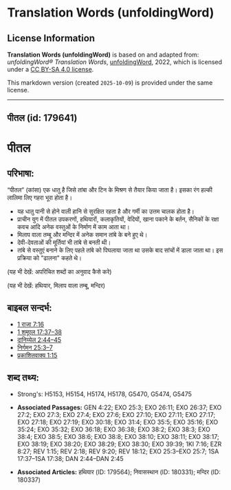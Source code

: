 # Translation Words (unfoldingWord)

## License Information

**Translation Words (unfoldingWord)** is based on and adapted from: _unfoldingWord® Translation Words_, [unfoldingWord](https://unfoldingword.org/utw), 2022, which is licensed under a [CC BY-SA 4.0 license](https://creativecommons.org/licenses/by-sa/4.0/legalcode.en).

This markdown version (created `2025-10-09`) is provided under the same license.



--------------------------------

## पीतल (id: 179641)

पीतल
====

परिभाषा:
--------

“पीतल” (कांसा) एक धातु है जिसे तांबा और टिन के मिश्रण से तैयार किया जाता है। इसका रंग हल्की लालिमा लिए गहरा भूरा होता है।

* यह धातु पानी से होने वाली हानि से सुरक्षित रहता है और गर्मी का उत्तम चालक होता है।
* प्राचीन युग में पीतल उपकरणों, हथियारों, कलाकृतियों, वेदियों, खाना पकाने के बर्तन, सैनिकों के रक्षा कवच आदि अनेक वस्तुओं के निर्माण में काम आता था।
* मिलाप वाला तम्बू और मन्दिर में अनेक समान तांबे के बने हुए थे।
* देवी\-देवताओं की मूर्तियां भी तांबे से बनती थी।
* तांबे से वस्तुएं बनाने के लिए पहले तांबे को पिघलाया जाता था उसके बाद सांचों में डाला जाता था। इस प्रक्रिया को "ढालना" कहते थे।

(यह भी देखें: अपरिचित शब्दों का अनुवाद कैसे करे)

(यह भी देखें: हथियार, मिलाप वाला तम्बू, मन्दिर)

बाइबल सन्दर्भ:
--------------

* [1 राजा 7:16](https://ref.ly/1Kgs0:0)
* [1 शमूएल 17:37–38](https://ref.ly/1Sam0:0)
* [दानिय्येल 2:44–45](https://ref.ly/Dan2:44-Dan2:45)
* [निर्गमन 25:3–7](https://ref.ly/Exod25:3-Exod25:7)
* [प्रकाशितवाक्य 1:15](https://ref.ly/Rev1:15)

शब्द तथ्य:
----------

* Strong's: H5153, H5154, H5174, H5178, G5470, G5474, G5475

* **Associated Passages:** GEN 4:22; EXO 25:3; EXO 26:11; EXO 26:37; EXO 27:2; EXO 27:3; EXO 27:4; EXO 27:6; EXO 27:10; EXO 27:11; EXO 27:17; EXO 27:18; EXO 27:19; EXO 30:18; EXO 31:4; EXO 35:5; EXO 35:16; EXO 35:24; EXO 35:32; EXO 36:18; EXO 36:38; EXO 38:2; EXO 38:3; EXO 38:4; EXO 38:5; EXO 38:6; EXO 38:8; EXO 38:10; EXO 38:11; EXO 38:17; EXO 38:19; EXO 38:20; EXO 38:29; EXO 38:30; EXO 39:39; 1KI 7:16; EZR 8:27; REV 1:15; REV 2:18; REV 9:20; REV 18:12; EXO 25:3–EXO 25:7; 1SA 17:37–1SA 17:38; DAN 2:44–DAN 2:45
* **Associated Articles:** हथियार (ID: 179564); निवासस्थान (ID: 180331); मन्दिर (ID: 180337)

